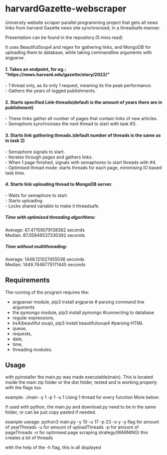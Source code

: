 # <h1>harvardGazette-webscraper</h1>
</h3>University website scraper parallel programming project that gets all news links from harvard Gazette news site synchronised, in a threadsafe manner.

Presentation can be found in the repository.(5 mins read)

It uses BeautifulSoup4 and regex for gathering links, and MongoDB for uploading them to database, while taking commandline arguments with argparse.</h3>

<h4>1. Takes an endpoint, for eg.: "https://news.harvard.edu/gazette/story/2022/"</h4>
  - 1 thread only, as its only 1 request, meaning its the peak performance.<br>
  - Gathers the years of logged publishments.<br>

<h4>2. Starts specified Link-threads(default is the amount of years there are in publishment)</h4>
  - These links gather all number of pages that contain links of new articles.<br>
  - Semaphore synchronises the next thread to start with task #3.<br>

<h4>3. Starts link gathering threads.(default number of threads is the same as in task 2)</h4>
  - Semaphore signals to start.<br>
  - Iterates through pages and gathers links.<br>
  - When 1 page finished, signals with semaphores to start threads with #4.<br>
  - Optimised thread mode: starts threads for each page, minimising IO based task time.<br>

<h4>4. Starts link uploading thread to MongoDB server.</h4>
  - Waits for semaphore to start.<br>
  - Starts uploading.<br>
  - Locks shared variable to make it threadsafe.<br>

<h5>Time with optimised threading algorithms:</h5>
  Average: 87.47159079138382 seconds <br>
  Median: 87.05949537330392 seconds<br>
  
<h5>Time without multithreading:</h5>
  Average: 1448.121027455036 seconds <br>
  Median: 1449.7646775171445 seconds<br>
  
  ## Requirements
  
  The running of the program requires the:
- argparser module, pip3 install argparse # parsing command line arguments
- the pymongo module, pip3 install pymongo #connecting to database
- regular expressions,
- bs4(beautiful soup), pip3 install beautifulsoup4 #parsing HTML
- queue,
- requests,
- date,
- time,
- threading modules.

## Usage

with pyinstaller the main.py was made executable(main). This is located inside the main zip folder or the dist folder, tested and is working properly with the flags too.

example: ./main -y 1 -p 1 -u 1 
Using 1 thread for every function
More below:
        
if used with python, the main.py and download.py need to be in the same folder, or can be just copy pasted if needed.

example useage:
python3 main.py -y 10 -u 17 -p 23 -o y
-y flag for amount of yearThreads
-u for amount of uploadThreads
-p for amount of pageThreads
-o for optimised page scraping strategy(WARNING) this creates a lot of threads

with the help of the -h flag, this is all displayed


